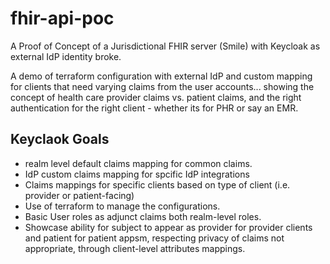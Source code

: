 # fhir-api-poc

A Proof of Concept of a Jurisdictional FHIR server (Smile) with Keycloak as external IdP identity broke.

A demo of terraform configuration with external IdP and custom mapping for clients that need varying claims from the user accounts... showing the concept of health care provider claims vs. patient claims, and the right authentication for the right client - whether its for PHR or say an EMR.

## Keyclaok Goals

- realm level default claims mapping for common claims.
- IdP custom claims mapping for spcific IdP integrations
- Claims mappings for specific clients based on type of client (i.e. provider or patient-facing)
- Use of terraform to manage the configurations.
- Basic User roles as adjunct claims both realm-level roles.
- Showcase ability for subject to appear as provider for provider clients and patient for patient appsm, respecting privacy of claims not appropriate, through client-level attributes mappings.
